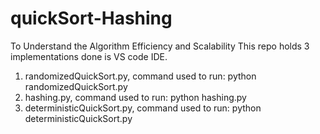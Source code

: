# quickSort-Hashing
To Understand the Algorithm Efficiency and Scalability
This repo holds 3 implementations done is VS code IDE.
1) randomizedQuickSort.py, command used to run: python randomizedQuickSort.py
2) hashing.py, command used to run: python hashing.py
3) deterministicQuickSort.py, command used to run: python deterministicQuickSort.py
